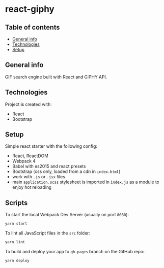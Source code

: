 # react-giphy

## Table of contents
* [General info](#general-info)
* [Technologies](#technologies)
* [Setup](#setup)

## General info
GIF search engine built with React and GIPHY API. 
	
## Technologies
Project is created with:
* React
* Bootstrap
	
## Setup
Simple react starter with the following config:

- React, ReactDOM
- Webpack 4
- Babel with es2015 and react presets
- Bootstrap (css only, loaded from a cdn in `index.html`)
- work with `.js` or `.jsx` files
- main `application.scss` stylesheet is imported in `index.js` as a module to enjoy hot reloading

## Scripts

To start the local Webpack Dev Server (usually on port `8080`):

```bash
yarn start
```

To lint all JavaScript files in the `src` folder:

```bash
yarn lint
```

To build and deploy your app to `gh-pages` branch on the GitHub repo:

```bash
yarn deploy
```

